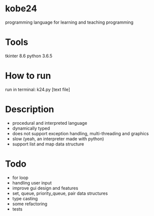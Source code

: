 # kobe24
programming language for learning and teaching programming

# Tools
tkinter 8.6
python 3.6.5

# How to run
run in terminal: k24.py [text file]  

# Description
* procedural and interpreted language
* dynamically typed
* does not support exception handling, multi-threading and graphics
* slow (yeah, an interpreter made with python)
* support list and map data structure

# Todo
* for loop
* handling user input
* improve gui design and features
* set, queue, priority_queue, pair data structures
* type casting
* some refactoring
* tests

